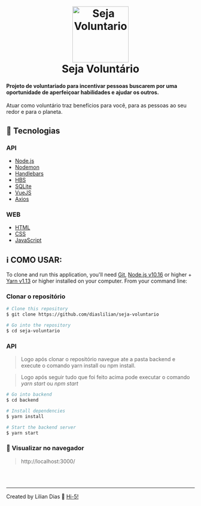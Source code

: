<h1 align="center">
    <img alt="Seja Voluntario" src="https://cdn4.iconfinder.com/data/icons/charity-9/35/charity-10-512.png"
    width="150px"/>
    <br>
    Seja Voluntário

</h1>

<h4>Projeto de voluntariado para incentivar pessoas buscarem por  uma oportunidade de aperfeiçoar habilidades e ajudar os outros.</h4>

Atuar como voluntário traz benefícios para você, para as pessoas ao seu redor e para o planeta.

## :rocket: Tecnologias

### API

- [Node.js](https://nodejs.org/)
- [Nodemon](https://github.com/remy/nodemon)
- [Handlebars](https://handlebarsjs.com/)
- [HBS](https://github.com/pillarjs/hbs)
- [SQLite](https://www.sqlite.org/)
- [VueJS](https://vuejs.org/)
- [Axios](https://github.com/axios/axios)

### WEB

- [HTML]()
- [CSS]()
- [JavaScript]()

## :information_source: COMO USAR:

To clone and run this application, you'll need [Git](https://git-scm.com), [Node.js v10.16](nodejs) or higher + [Yarn v1.13](yarn) or higher installed on your computer. From your command line:

### **Clonar o repositório**

```bash
# Clone this repository
$ git clone https://github.com/diaslilian/seja-voluntario

# Go into the repository
$ cd seja-voluntario
```

### **API**

> Logo após clonar o repositório navegue ate a pasta backend e execute o comando yarn install ou npm install.

> Logo após seguir tudo que foi feito acima pode executar o comando _yarn start_ ou _npm start_

```bash
# Go into backend
$ cd backend

# Install dependencies
$ yarn install

# Start the backend server
$ yarn start
```

### :eyes: **Visualizar no navegador**

> http://localhost:3000/

<br><br>

<hr>

Created by Lilian Dias :wave: [Hi-5!](https://www.linkedin.com/in/dias-lilian/)
